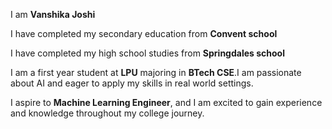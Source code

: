 <p>I am <b>Vanshika Joshi</b></p>
<p>I have completed my secondary education from <b>Convent school</b></p>
<p>I have completed my high school studies from <b>Springdales school</b></p>
<p>I am a first year student at <b>LPU</b> majoring in <b>BTech CSE</b>.I am passionate about AI and eager to apply my skills in real world settings.</p>
<p>I aspire to <b>Machine Learning Engineer</b>, and I am excited to gain experience and knowledge throughout my college journey.</p>
<!---
Vanshika-girl/Vanshika-girl is a ✨ special ✨ repository because its `README.md` (this file) appears on your GitHub profile.
You can click the Preview link to take a look at your changes.
--->
